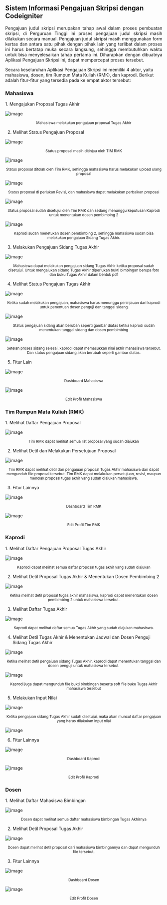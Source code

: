 <h2>Sistem Informasi Pengajuan Skripsi dengan Codeigniter</h2>

<p align= "justify">Pengajuan judul skripsi merupakan tahap awal dalam proses pembuatan skripsi, di Perguruan Tinggi ini proses pengajuan judul skripsi masih dilakukan secara manual. Pengajuan judul skripsi masih menggunakan form kertas dan antara satu pihak dengan pihak lain yang terlibat dalam proses ini harus bertatap muka secara langsung, sehingga membutuhkan waktu untuk bisa menyelesaikan tahap pertama ini. Diharapkan dengan dibuatnya Aplikasi Pengajuan Skripsi ini, dapat mempercepat proses tersebut.

Secara keseluruhan Aplikasi Pengajuan Skripsi ini memiliki 4 aktor, yaitu mahasiswa, dosen, tim Rumpun Mata Kuliah (RMK), dan kaprodi. Berikut adalah fitur-fitur yang tersedia pada ke empat aktor tersebut:

<h3>Mahasiswa</h3>
1. Mengajukan Proposal Tugas Akhir
  
![image](https://user-images.githubusercontent.com/32997439/196482258-d97f6568-4263-4073-8194-c4aae8416add.png)<p align="center"><sup>Mahasiswa melakukan pengajuan proposal Tugas Akhir</sup></p>

2. Melihat Status Pengajuan Proposal

![image](https://user-images.githubusercontent.com/32997439/196483707-f1bbacc2-9c0b-4292-850d-1049ec6a7bbd.png)
<p align="center"><sup>Status proposal masih ditinjau oleh TIM RMK</sup></p>

![image](https://user-images.githubusercontent.com/32997439/196483930-1679de69-fe1d-4175-a017-c1d1a0fec4cb.png)
<p align="center"><sup>Status proposal ditolak oleh Tim RMK, sehingga mahasiswa harus melakukan upload ulang proposal</sup></p>

![image](https://user-images.githubusercontent.com/32997439/196484135-e8a38428-9ce2-425c-bf9a-76579ed6e29b.png)
<p align="center"><sup>Status proposal di perlukan Revisi, dan mahasiswa dapat melakukan perbaikan proposal</sup></p>

![image](https://user-images.githubusercontent.com/32997439/196484230-5669fd15-986f-42c1-8aa1-42d87ca5d1b0.png)
<p align="center"><sup>Status proposal sudah disetujui oleh Tim RMK dan sedang menunggu keputusan Kaprodi untuk menentukan dosen pembimbing 2</sup></p>

![image](https://user-images.githubusercontent.com/32997439/196484307-d7cc45d8-858b-4894-a44d-342731a310af.png)
<p align="center"><sup>Kaprodi sudah menetukan dosen pembimbing 2, sehingga mahasiswa sudah bisa melakukan pengajuan Sidang Tugas Akhir.</sup></p>

3. Melakukan Pengajuan Sidang Tugas Akhir

![image](https://user-images.githubusercontent.com/32997439/196487258-a64671df-0009-45c9-86fa-15ee03044c2c.png)
<p align="center"><sup>Mahasiswa dapat melakukan pengajuan sidang Tugas Akhir ketika proposal sudah disetujui. Untuk mengajukan sidang Tugas Akhir diperlukan bukti bimbingan berupa foto dan buku Tugas Akhir dalam bentuk pdf</sup></p>

4. Melihat Status Pengajuan Tugas Akhir

![image](https://user-images.githubusercontent.com/32997439/196487387-23a37038-0bb8-449c-8438-b7020c077316.png)
<p align="center"><sup>Ketika sudah melakukan pengajuan, mahasiswa harus menunggu peninjauan dari kaprodi untuk penentuan dosen penguji dan tanggal sidang</sup></p>

![image](https://user-images.githubusercontent.com/32997439/196487499-446ab3e4-bd00-4217-9c61-c066e633afee.png)
<p align="center"><sup>Status pengajuan sidang akan berubah seperti gambar diatas ketika kaprodi sudah menentukan tanggal sidang dan dosen pembimbing</sup></p>

![image](https://user-images.githubusercontent.com/32997439/196487595-342243e1-d87b-4d69-8143-962a13e6f266.png)
<p align="center"><sup>Setelah proses sidang selesai, kaprodi dapat memasukkan nilai akhir mahasiswa tersebut. Dan status pengajuan sidang akan berubah seperti gambar diatas.</sup></p>

5. Fitur Lain

![image](https://user-images.githubusercontent.com/32997439/196487914-24b16770-5a96-4f0d-bbdb-deefcf4049a6.png)
<p align="center"><sup>Dashboard Mahasiswa</sup></p>

![image](https://user-images.githubusercontent.com/32997439/196488036-079ec161-8100-4024-bad8-5132758fcf86.png)
<p align="center"><sup> Edit Profil Mahasiswa</sup></p>

<h3>Tim Rumpun Mata Kuliah (RMK)</h3>
1. Melihat Daftar Pengajuan Proposal

![image](https://user-images.githubusercontent.com/32997439/196488541-5d863412-344d-457a-87b8-74c4f7f65ea5.png)
<p align="center"><sup>Tim RMK dapat melihat semua list proposal yang sudah diajukan</sup></p>

2. Melihat Detil dan Melakukan Persetujuan Proposal

![image](https://user-images.githubusercontent.com/32997439/196488855-b75b25de-73f9-4a4e-ac55-33df1a476839.png)
<p align="center"><sup>Tim RMK dapat melihat detil dari pengajuan proposal Tugas Akhir mahasiswa dan dapat mengunduh file proposal tersebut. Tim RMK dapat melakukan persetujuan, revisi, maupun menolak proposal tugas akhir yang sudah diajukan mahasiswa.</sup></p>

3. Fitur Lainnya

![image](https://user-images.githubusercontent.com/32997439/196488991-3781275e-5d55-492a-bc3f-66f690596ec5.png)
<p align="center"><sup>Dashboard Tim RMK</sup></p>

![image](https://user-images.githubusercontent.com/32997439/196489092-79e67998-4d11-4bff-8169-8e144a39cb10.png)
<p align="center"><sup>Edit Profil Tim RMK</sup></p>

<h3>Kaprodi</h3>
1. Melihat Daftar Pengajuan Proposal Tugas Akhir

![image](https://user-images.githubusercontent.com/32997439/196490455-cbea9341-4c58-4513-a0f4-e4d2753fde29.png)
<p align="center"><sup>Kaprodi dapat melihat semua daftar proposal tugas akhir yang sudah diajukan</sup></p>

2. Melihat Detil Proposal Tugas Akhir & Menentukan Dosen Pembimbing 2

![image](https://user-images.githubusercontent.com/32997439/196490598-ced39823-ee87-4b75-bf02-1d9047281bbf.png)
<p align="center"><sup>Ketika melihat detil proposal tugas akhir mahasiswa, kaprodi dapat menentukan dosen pembimbing 2 untuk mahasiswa tersebut.</sup></p>

3. Melihat Daftar Tugas Akhir

![image](https://user-images.githubusercontent.com/32997439/196490695-4a5a4ff6-1765-492f-8d81-46d1fe17c3a7.png)
<p align="center"><sup>Kaprodi dapat melihat daftar semua Tugas Akhir yang sudah diajukan mahasiswa.</sup></p>

4. Melihat Detil Tugas Akhir & Menentukan Jadwal dan Dosen Penguji Sidang Tugas Akhir

![image](https://user-images.githubusercontent.com/32997439/196490765-3e5ea44d-148f-4b83-aed6-563532cf5adc.png)
<p align="center"><sup>Ketika melihat detil pengajuan sidang Tugas Akhir, kaprodi dapat menentukan tanggal dan dosen penguji untuk mahasiswa tersebut.</sup></p>

![image](https://user-images.githubusercontent.com/32997439/196490865-0157a701-917e-43b7-96a1-14e37467cbcb.png)
<p align="center"><sup>Kaprodi juga dapat mengunduh file bukti bimbingan beserta soft file buku Tugas Akhir mahasiswa tersebut</sup></p>

5. Melakukan Input Nilai 

![image](https://user-images.githubusercontent.com/32997439/196491050-394a550d-08c9-43be-856b-193b4695726f.png)
<p align="center"><sup>Ketika pengajuan sidang Tugas Akhir sudah disetujui, maka akan muncul daftar pengajuan yang harus dilakukan input nilai</sup></p>

![image](https://user-images.githubusercontent.com/32997439/196491109-2600b956-46b2-46fa-9516-0bb71d069ec4.png)

6. Fitur Lainnya

![image](https://user-images.githubusercontent.com/32997439/196491139-50a493c1-f1d1-4a35-bce2-1df24c5bbd31.png)
<p align="center"><sup>Dashboard Kaprodi</sup></p>

![image](https://user-images.githubusercontent.com/32997439/196491198-5fefa2ec-3e2f-4b39-aef5-4ecb1558e8ec.png)
<p align="center"><sup>Edit Profil Kaprodi</sup></p>


<h3>Dosen</h3>
1. Melihat Daftar Mahasiswa Bimbingan

![image](https://user-images.githubusercontent.com/32997439/196491262-cf9506c9-ff52-469c-b015-908bb1b14ea0.png)
<p align="center"><sup>Dosen dapat melihat semua daftar mahasiswa bimbingan Tugas Akhirnya</sup></p>

2. Melihat Detil Proposal Tugas Akhir

![image](https://user-images.githubusercontent.com/32997439/196491345-a41cedbe-034f-476f-abb3-647bdc56f010.png)
<p align="center"><sup>Dosen dapat melihat detil proposal dari mahasiswa bimbingannya dan dapat mengunduh file tersebut.</sup></p>

3. Fitur Lainnya
  
![image](https://user-images.githubusercontent.com/32997439/196491415-d0962084-daf5-4a55-876e-68ac0098b28a.png)
<p align="center"><sup>Dashboard Dosen</sup></p>

![image](https://user-images.githubusercontent.com/32997439/196491553-c6efa14c-4732-40be-adef-4239f21ce694.png)
<p align="center"><sup>Edit Profil Dosen</sup></p>
</p>
